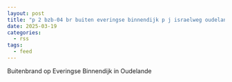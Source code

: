 ```yaml
---
layout: post
title: "p 2 bzb-04 br buiten everingse binnendijk p j israelweg oudelande 194739"
date: 2025-03-19
categories: 
  - rss
tags: 
  - feed
---
```


Buitenbrand op Everingse Binnendijk in Oudelande
